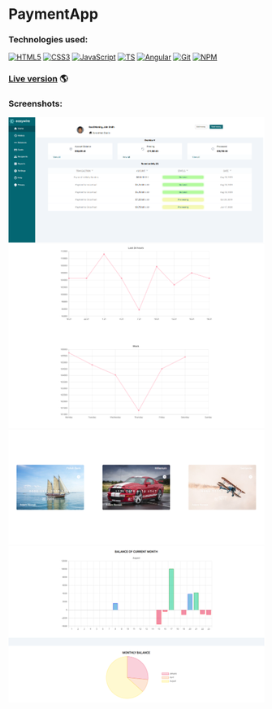 # PaymentApp

### Technologies used:

[![HTML5](https://img.shields.io/badge/-HTML5-E34F26?style=flat-square&logo=html5&logoColor=white)]()
[![CSS3](https://img.shields.io/badge/-CSS3-1572B6?style=flat-square&logo=css3)]()
[![JavaScript](https://img.shields.io/badge/-JavaScript-yellow?style=flat-square&logo=javascript&logoColor=white)]()
[![TS](https://img.shields.io/badge/-TypeScript-007ACC?style=flat-square&logo=typescript)]()
[![Angular](https://img.shields.io/badge/-Angular-DD0031?style=flat-square&logo=angular)]()
[![Git](https://img.shields.io/badge/-Git-F05032?style=flat-square&logo=git&logoColor=white)]()
[![NPM](https://img.shields.io/badge/-NPM-CB3837?style=flat-square&logo=npm&logoColor=white)]()

### [Live version](https://wojciechxfalkowski.github.io/paymentApp/home) 🌎

### Screenshots:

![](screenshots/home.png)
![](screenshots/graphs.png)
![](screenshots/cards.png)
![](screenshots/charts.png)
